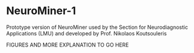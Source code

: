 # NeuroMiner-1
Prototype version of NeuroMiner used by the Section for Neurodiagnostic Applications (LMU) and developed by Prof. Nikolaos Koutsouleris

FIGURES AND MORE EXPLANATION TO GO HERE
